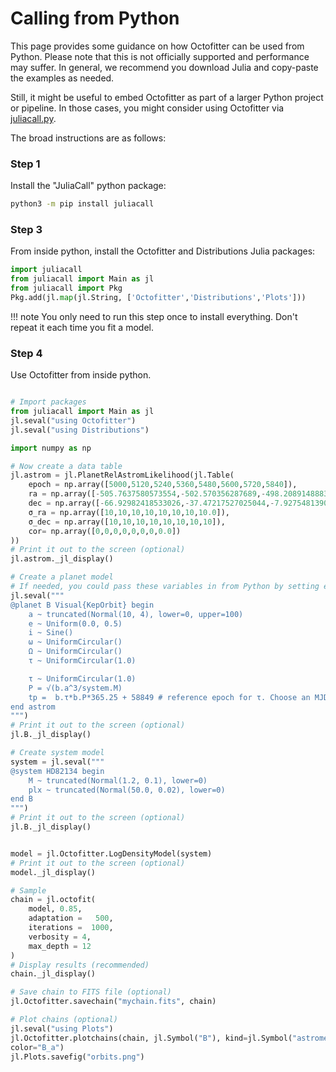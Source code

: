 # Calling from Python

This page provides some guidance on how Octofitter can be used from Python.
Please note that this is not officially supported and performance may suffer. In general, we recommend you download Julia and copy-paste the examples as needed.

Still, it might be useful to embed Octofitter as part of a larger Python project or pipeline.
In those cases, you might consider using Octofitter via [juliacall.py](https://pyjulia.readthedocs.io/en/stable/index.html).

The broad instructions are as follows:

### Step 1
Install the "JuliaCall" python package:
```bash
python3 -m pip install juliacall
```

### Step 3
From inside python, install the Octofitter and Distributions Julia packages:
```python
import juliacall
from juliacall import Main as jl
from juliacall import Pkg
Pkg.add(jl.map(jl.String, ['Octofitter','Distributions','Plots']))
```

!!! note You only need to run this step once to install everything. Don't repeat it each time you fit a model.

### Step 4 
Use Octofitter from inside python.

```python

# Import packages
from juliacall import Main as jl
jl.seval("using Octofitter")
jl.seval("using Distributions")

import numpy as np

# Now create a data table
jl.astrom = jl.PlanetRelAstromLikelihood(jl.Table(
    epoch = np.array([5000,5120,5240,5360,5480,5600,5720,5840]),
    ra = np.array([-505.7637580573554,-502.570356287689,-498.2089148883798,-492.67768482682357,-485.9770335870402,-478.1095526888573,-469.0801731788123,-458.89628893460525]),
    dec = np.array([-66.92982418533026,-37.47217527025044,-7.927548139010479,21.63557115669823,51.147204404903704,80.53589069730698,109.72870493064629,138.65128697876773]),
    σ_ra = np.array([10,10,10,10,10,10,10,10.0]),
	σ_dec = np.array([10,10,10,10,10,10,10,10]),
	cor= np.array([0,0,0,0,0,0,0,0.0])
))
# Print it out to the screen (optional)
jl.astrom._jl_display()

# Create a planet model
# If needed, you could pass these variables in from Python by setting e.g. `jl.e_max=1` and then writing `e ~ Uniform(0, e_max)` below
jl.seval("""
@planet B Visual{KepOrbit} begin
    a ~ truncated(Normal(10, 4), lower=0, upper=100)
    e ~ Uniform(0.0, 0.5)
    i ~ Sine()
    ω ~ UniformCircular()
    Ω ~ UniformCircular()
    τ ~ UniformCircular(1.0)

    τ ~ UniformCircular(1.0)
    P = √(b.a^3/system.M)
    tp =  b.τ*b.P*365.25 + 58849 # reference epoch for τ. Choose an MJD date near your data.
end astrom
""")
# Print it out to the screen (optional)
jl.B._jl_display()

# Create system model
system = jl.seval("""
@system HD82134 begin
    M ~ truncated(Normal(1.2, 0.1), lower=0)
    plx ~ truncated(Normal(50.0, 0.02), lower=0)
end B
""")
# Print it out to the screen (optional)
jl.B._jl_display()


model = jl.Octofitter.LogDensityModel(system)
# Print it out to the screen (optional)
model._jl_display()

# Sample
chain = jl.octofit(
    model, 0.85,
    adaptation =   500,
    iterations =  1000,
    verbosity = 4,
    max_depth = 12
)
# Display results (recommended)
chain._jl_display()

# Save chain to FITS file (optional)
jl.Octofitter.savechain("mychain.fits", chain)

# Plot chains (optional)
jl.seval("using Plots")
jl.Octofitter.plotchains(chain, jl.Symbol("B"), kind=jl.Symbol("astrometry"), 
color="B_a")
jl.Plots.savefig("orbits.png")
```
